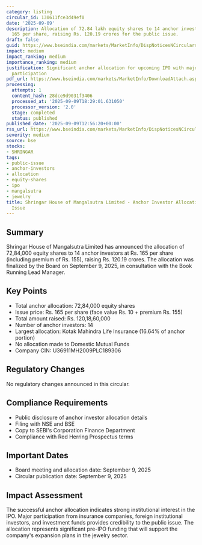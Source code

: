 ```yaml
---
category: listing
circular_id: 130611fce3d49ef0
date: '2025-09-09'
description: Allocation of 72.84 lakh equity shares to 14 anchor investors at Rs.
  165 per share, raising Rs. 120.19 crores for the public issue.
draft: false
guid: https://www.bseindia.com/markets/MarketInfo/DispNoticesNCirculars.aspx?Noticeid={1A00034D-4185-4BA8-9D9C-C02AD07A38BC}&noticeno=20250909-60&dt=09/09/2025&icount=60&totcount=70&flag=0
impact: medium
impact_ranking: medium
importance_ranking: medium
justification: Significant anchor allocation for upcoming IPO with major institutional
  participation
pdf_url: https://www.bseindia.com/markets/MarketInfo/DownloadAttach.aspx?id=20250909-60&attachedId=47909b85-b339-43d0-a318-ac98bb2ac63f
processing:
  attempts: 1
  content_hash: 28dce9d9031f3406
  processed_at: '2025-09-09T18:29:01.631050'
  processor_version: '2.0'
  stage: completed
  status: published
published_date: '2025-09-09T12:56:20+00:00'
rss_url: https://www.bseindia.com/markets/MarketInfo/DispNoticesNCirculars.aspx?Noticeid={1A00034D-4185-4BA8-9D9C-C02AD07A38BC}&noticeno=20250909-60&dt=09/09/2025&icount=60&totcount=70&flag=0
severity: medium
source: bse
stocks:
- SHRINGAR
tags:
- public-issue
- anchor-investors
- allocation
- equity-shares
- ipo
- mangalsutra
- jewelry
title: Shringar House of Mangalsutra Limited - Anchor Investor Allocation for Public
  Issue
---
```


## Summary

Shringar House of Mangalsutra Limited has announced the allocation of 72,84,000 equity shares to 14 anchor investors at Rs. 165 per share (including premium of Rs. 155), raising Rs. 120.19 crores. The allocation was finalized by the Board on September 9, 2025, in consultation with the Book Running Lead Manager.

## Key Points

- Total anchor allocation: 72,84,000 equity shares
- Issue price: Rs. 165 per share (face value Rs. 10 + premium Rs. 155)
- Total amount raised: Rs. 120,18,60,000
- Number of anchor investors: 14
- Largest allocation: Kotak Mahindra Life Insurance (16.64% of anchor portion)
- No allocation made to Domestic Mutual Funds
- Company CIN: U36911MH2009PLC189306

## Regulatory Changes

No regulatory changes announced in this circular.

## Compliance Requirements

- Public disclosure of anchor investor allocation details
- Filing with NSE and BSE
- Copy to SEBI's Corporation Finance Department
- Compliance with Red Herring Prospectus terms

## Important Dates

- Board meeting and allocation date: September 9, 2025
- Circular publication date: September 9, 2025

## Impact Assessment

The successful anchor allocation indicates strong institutional interest in the IPO. Major participation from insurance companies, foreign institutional investors, and investment funds provides credibility to the public issue. The allocation represents significant pre-IPO funding that will support the company's expansion plans in the jewelry sector.
